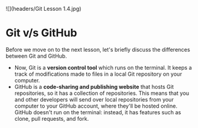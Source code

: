 ![](headers/Git Lesson 1.4.jpg)

# Git v/s GitHub

Before we move on to the next lesson, let's briefly discuss the differences between Git and GitHub.

* Now, Git is a **version control tool** which runs on the terminal. It keeps a track of modifications made to files in a local Git repository on your computer.
* GitHub is a **code-sharing and publishing website** that hosts Git repositories, so it has a collection of repositories. This means that you and other developers will send over local repositories from your computer to your GitHub account, where they'll be hosted online. GitHub doesn't run on the terminal: instead, it has features such as clone, pull requests, and fork.